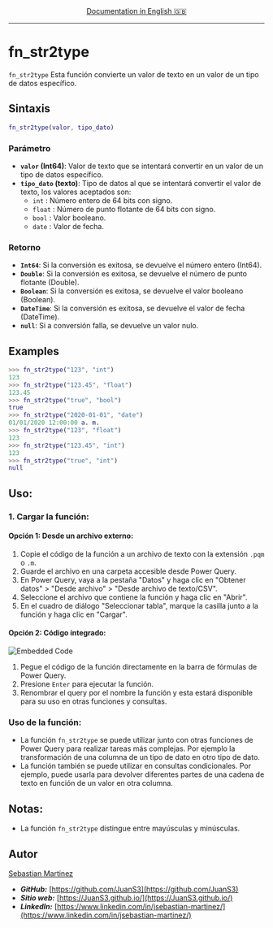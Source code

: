 <div align="center">
    <a href="README.md">Documentation in English 🇬🇧</a>
</div>

<hr>

# fn_str2type

`fn_str2type` Esta función convierte un valor de texto en un valor de un tipo de datos específico.

## Sintaxis

```m
fn_str2type(valor, tipo_dato)
```

### Parámetro

- **`valor` (Int64)**: Valor de texto que se intentará convertir en un valor de un tipo de datos específico.
- **`tipo_dato` (texto)**: Tipo de datos al que se intentará convertir el valor de texto, los valores aceptados son:
    - `int` : Número entero de 64 bits con signo.
    - `float` : Número de punto flotante de 64 bits con signo.
    - `bool` : Valor booleano.
    - `date` : Valor de fecha.

### Retorno

- **`Int64`**: Si la conversión es exitosa, se devuelve el número entero (Int64).
- **`Double`**: Si la conversión es exitosa, se devuelve el número de punto flotante (Double).
- **`Boolean`**: Si la conversión es exitosa, se devuelve el valor booleano (Boolean).
- **`DateTime`**: Si la conversión es exitosa, se devuelve el valor de fecha (DateTime).
- **`null`**: Si a conversión falla, se devuelve un valor nulo.

## Examples
```m
>>> fn_str2type("123", "int")
123
>>> fn_str2type("123.45", "float")
123.45
>>> fn_str2type("true", "bool")
true
>>> fn_str2type("2020-01-01", "date")
01/01/2020 12:00:00 a. m.
>>> fn_str2type("123", "float")
123
>>> fn_str2type("123.45", "int")
123
>>> fn_str2type("true", "int")
null
```

## Uso:

### 1. Cargar la función:

#### Opción 1: Desde un archivo externo:

1. Copie el código de la función a un archivo de texto con la extensión `.pqm` o `.m`.
2. Guarde el archivo en una carpeta accesible desde Power Query.
3. En Power Query, vaya a la pestaña "Datos" y haga clic en "Obtener datos" > "Desde archivo" > "Desde archivo de texto/CSV".
4. Seleccione el archivo que contiene la función y haga clic en "Abrir".
5. En el cuadro de diálogo "Seleccionar tabla", marque la casilla junto a la función y haga clic en "Cargar".

#### Opción 2: Código integrado:

![Embedded Code](assets/img/power_query_embedded.gif)

1. Pegue el código de la función directamente en la barra de fórmulas de Power Query.
2. Presione `Enter` para ejecutar la función.
3. Renombrar el query por el nombre la función y esta estará disponible para su uso en otras funciones y consultas.

### Uso de la función:

- La función `fn_str2type` se puede utilizar junto con otras funciones de Power Query para realizar tareas más complejas. Por ejemplo la transformación de una columna de un tipo de dato en otro tipo de dato.
- La función también se puede utilizar en consultas condicionales. Por ejemplo, puede usarla para devolver diferentes partes de una cadena de texto en función de un valor en otra columna.

## Notas:

- La función `fn_str2type` distingue entre mayúsculas y minúsculas.

## Autor

[Sebastian Martinez](https://JuanS3.github.io/)

  - ***GitHub:*** [https://github.com/JuanS3](https://github.com/JuanS3)
  - ***Sitio web:*** [https://JuanS3.github.io/](https://JuanS3.github.io/)
  - ***LinkedIn:*** [https://www.linkedin.com/in/jsebastian-martinez/](https://www.linkedin.com/in/jsebastian-martinez/)

